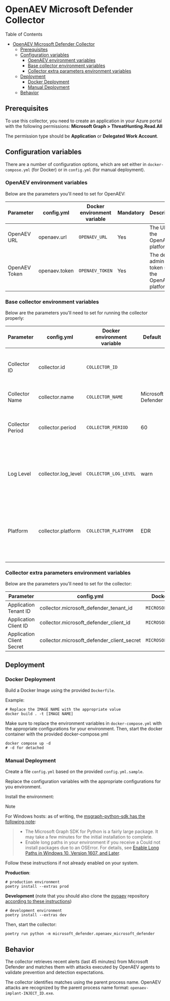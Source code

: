 # OpenAEV Microsoft Defender Collector

Table of Contents

- [OpenAEV Microsoft Defender Collector](#openaev-microsoft-defender-collector)
    - [Prerequisites](#prerequisites)
    - [Configuration variables](#configuration-variables)
        - [OpenAEV environment variables](#openaev-environment-variables)
        - [Base collector environment variables](#base-collector-environment-variables)
        - [Collector extra parameters environment variables](#collector-extra-parameters-environment-variables)
    - [Deployment](#deployment)
        - [Docker Deployment](#docker-deployment)
        - [Manual Deployment](#manual-deployment)
    - [Behavior](#behavior)

## Prerequisites

To use this collector, you need to create an application in your Azure portal with the following permissions:
**Microsoft Graph > ThreatHunting.Read.All**

The permission type should be **Application** or **Delegated Work Account**.

## Configuration variables

There are a number of configuration options, which are set either in `docker-compose.yml` (for Docker) or
in `config.yml` (for manual deployment).

### OpenAEV environment variables

Below are the parameters you'll need to set for OpenAEV:

| Parameter     | config.yml    | Docker environment variable | Mandatory | Description                                          |
|---------------|---------------|-----------------------------|-----------|------------------------------------------------------|
| OpenAEV URL   | openaev.url   | `OPENAEV_URL`               | Yes       | The URL of the OpenAEV platform.                     |
| OpenAEV Token | openaev.token | `OPENAEV_TOKEN`             | Yes       | The default admin token set in the OpenAEV platform. |

### Base collector environment variables

Below are the parameters you'll need to set for running the collector properly:

| Parameter        | config.yml          | Docker environment variable | Default                    | Mandatory | Description                                                                                   |
|------------------|---------------------|-----------------------------|----------------------------|-----------|-----------------------------------------------------------------------------------------------|
| Collector ID     | collector.id        | `COLLECTOR_ID`              |                            | Yes       | A unique `UUIDv4` identifier for this collector instance.                                     |
| Collector Name   | collector.name      | `COLLECTOR_NAME`            | Microsoft Defender         | No        | Name of the collector.                                                                        |
| Collector Period | collector.period    | `COLLECTOR_PERIOD`          | 60                         | No        | The time interval at which your collector will run (int, seconds).                            |
| Log Level        | collector.log_level | `COLLECTOR_LOG_LEVEL`       | warn                       | No        | Determines the verbosity of the logs. Options are `debug`, `info`, `warn`, or `error`.        |
| Platform         | collector.platform  | `COLLECTOR_PLATFORM`        | EDR                        | No        | Type of security platform this collector works for. One of: `EDR, XDR, SIEM, SOAR, NDR, ISPM` |

### Collector extra parameters environment variables

Below are the parameters you'll need to set for the collector:

| Parameter                 | config.yml                                 | Docker environment variable        | Default | Mandatory | Description |
|---------------------------|--------------------------------------------|------------------------------------|---------|-----------|-------------|
| Application Tenant ID     | collector.microsoft_defender_tenant_id     | `MICROSOFT_DEFENDER_TENANT_ID`     |         | Yes       |             |
| Application Client ID     | collector.microsoft_defender_client_id     | `MICROSOFT_DEFENDER_CLIENT_ID`     |         | Yes       |             |
| Application Client Secret | collector.microsoft_defender_client_secret | `MICROSOFT_DEFENDER_CLIENT_SECRET` |         | Yes       |             |

## Deployment

### Docker Deployment

Build a Docker Image using the provided `Dockerfile`.

Example:

```shell
# Replace the IMAGE NAME with the appropriate value
docker build . -t [IMAGE NAME]
```

Make sure to replace the environment variables in `docker-compose.yml` with the appropriate configurations for your
environment. Then, start the docker container with the provided docker-compose.yml

```shell
docker compose up -d
# -d for detached
```

### Manual Deployment

Create a file `config.yml` based on the provided `config.yml.sample`.

Replace the configuration variables with the appropriate configurations for
you environment.

Install the environment:
> [!NOTE]
> For Windows hosts: as of writing, the [msgraph-python-sdk has the following note](https://github.com/microsoftgraph/msgraph-sdk-python/blob/65d88850202e9ea75477583e76e75dfbf6d75859/README.md#1-installation):
> > * The Microsoft Graph SDK for Python is a fairly large package. It may take a few minutes for the initial installation to complete.
> > * Enable long paths in your environment if you receive a Could not install packages due to an OSError. For details, see [Enable Long Paths in Windows 10, Version 1607, and Later](https://learn.microsoft.com/en-us/windows/win32/fileio/maximum-file-path-limitation?tabs=powershell#enable-long-paths-in-windows-10-version-1607-and-later).
> 
> Follow these instructions if not already enabled on your system.

**Production**:
```shell
# production environment
poetry install --extras prod
```

**Development** (note that you should also clone the [pyoaev](OpenAEV-Platform/client-python) repository [according to
these instructions](../README.md#simultaneous-development-on-pyoaev-and-a-collector))
```shell
# development environment
poetry install --extras dev
```

Then, start the collector:

```shell
poetry run python -m microsoft_defender.openaev_microsoft_defender
```

## Behavior

The collector retrieves recent alerts (last 45 minutes) from Microsoft Defender and matches them with attacks executed
by OpenAEV agents to validate prevention and detection expectations.

The collector identifies matches using the parent process name. OpenAEV attacks are
recognized by the parent process name format: `openaev-implant-INJECT_ID.exe`.
